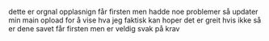 dette er orgnal opplasnign får firsten men hadde noe problemer så updater min main opload for å vise hva jeg faktisk kan hoper det er greit hvis ikke så er dene savet får firsten men er veldig svak på krav
